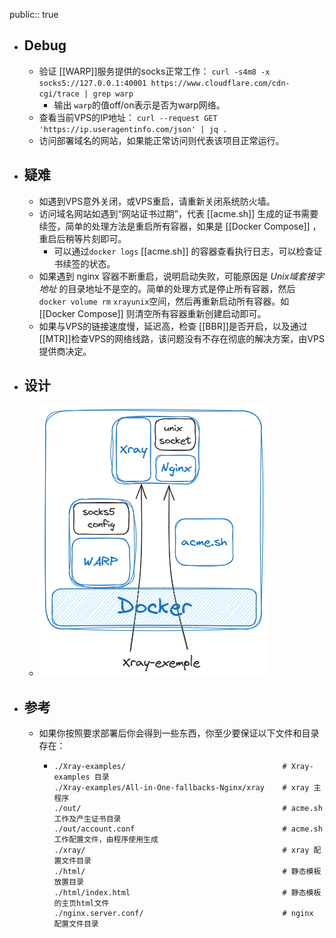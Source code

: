 public:: true

- ## Debug
	- 验证 [[WARP]]服务提供的socks正常工作：  `curl -s4m8 -x socks5://127.0.0.1:40001 https://www.cloudflare.com/cdn-cgi/trace | grep warp`
		- 输出 `warp`的值off/on表示是否为warp网络。
	- 查看当前VPS的IP地址： `curl --request GET 'https://ip.useragentinfo.com/json' | jq .`
	- 访问部署域名的网站，如果能正常访问则代表该项目正常运行。
- ## 疑难
	- 如遇到VPS意外关闭，或VPS重启，请重新关闭系统防火墙。
	- 访问域名网站如遇到“网站证书过期”，代表 [[acme.sh]] 生成的证书需要续签，简单的处理方法是重启所有容器，如果是 [[Docker Compose]] ，重启后稍等片刻即可。
		- 可以通过`docker logs` [[acme.sh]] 的容器查看执行日志，可以检查证书续签的状态。
	- 如果遇到 nginx 容器不断重启，说明启动失败，可能原因是 *Unix域套接字地址* 的目录地址不是空的。简单的处理方式是停止所有容器，然后 `docker volume rm` `xrayunix`空间，然后再重新启动所有容器。如 [[Docker Compose]] 则清空所有容器重新创建启动即可。
	- 如果与VPS的链接速度慢，延迟高，检查 [[BBR]]是否开启，以及通过[[MTR]]检查VPS的网络线路，该问题没有不存在彻底的解决方案，由VPS提供商决定。
- ## 设计
	- ![image.png](../assets/image_1704618313908_0.png)
- ## 参考
	- 如果你按照要求部署后你会得到一些东西，你至少要保证以下文件和目录存在：
		- ```
		  ./Xray-examples/                                   # Xray-examples 目录
		  ./Xray-examples/All-in-One-fallbacks-Nginx/xray    # xray 主程序
		  ./out/                                             # acme.sh 工作及产生证书目录
		  ./out/account.conf                                 # acme.sh 工作配置文件，由程序使用生成
		  ./xray/                                            # xray 配置文件目录
		  ./html/                                            # 静态模板放置目录
		  ./html/index.html                                  # 静态模板的主页html文件
		  ./nginx.server.conf/                               # nginx 配置文件目录
		  ```